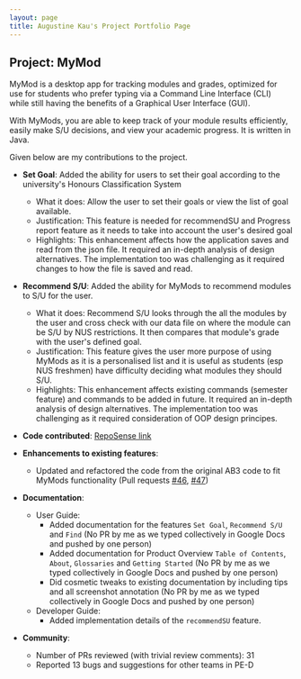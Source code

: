 ```yaml
---
layout: page
title: Augustine Kau's Project Portfolio Page
---
```


## Project: MyMod

MyMod is a desktop app for tracking modules and grades, optimized for use for students who prefer typing via a 
Command Line Interface (CLI) while still having the benefits of a Graphical User Interface (GUI). 

With MyMods, you are able to keep track of your module results efficiently, easily make S/U decisions, 
and view your academic progress.
It is written in Java.

Given below are my contributions to the project.

* **Set Goal**: Added the ability for users to set their goal according to the university's Honours Classification System
  * What it does: Allow the user to set their goals or view the list of goal available.
  * Justification: This feature is needed for recommendSU and Progress report feature as it needs to take into account the user's desired goal
  * Highlights: This enhancement affects how the application saves and read from the json file. It required an in-depth analysis of design alternatives. The implementation too was challenging as it required changes to how the file is saved and read.

* **Recommend S/U**: Added the ability for MyMods to recommend modules to S/U for the user.
  * What it does: Recommend S/U looks through the all the modules by the user and cross check with our data file on where the module can be S/U by NUS restrictions. It then compares that module's grade with the user's defined goal. 
  * Justification: This feature gives the user more purpose of using MyMods as it is a personalised list and it is useful as students (esp NUS freshmen) have difficulty deciding what modules they should S/U.
  * Highlights: This enhancement affects existing commands (semester feature) and commands to be added in future. It required an in-depth analysis of design alternatives. The implementation too was challenging as it required consideration of OOP design principes.
  
 * **Code contributed**: [RepoSense link](https://nus-cs2103-ay2021s1.github.io/tp-dashboard/#breakdown=true&search=&sort=groupTitle&sortWithin=title&since=2020-08-14&timeframe=commit&mergegroup=&groupSelect=groupByRepos&checkedFileTypes=docs~functional-code~test-code~other&tabOpen=true&tabType=authorship&tabAuthor=augustinekau&tabRepo=AY2021S1-CS2103T-T17-1%2Ftp%5Bmaster%5D&authorshipIsMergeGroup=false&authorshipFileTypes=docs~functional-code~test-code)
 
* **Enhancements to existing features**: 
    * Updated and refactored the code from the original AB3 code to fit MyMods functionality (Pull requests [\#46](https://github.com/AY2021S1-CS2103T-T17-1/tp/pull/46), [\#47](https://github.com/AY2021S1-CS2103T-T17-1/tp/pull/47))
    
* **Documentation**:
  * User Guide:
    * Added documentation for the features `Set Goal`, `Recommend S/U` and `Find` (No PR by me as we typed collectively in Google Docs and pushed by one person)
    * Added documentation for Product Overview `Table of Contents`, `About`, `Glossaries` and `Getting Started` (No PR by me as we typed collectively in Google Docs and pushed by one person)
    * Did cosmetic tweaks to existing documentation by including tips and all screenshot annotation (No PR by me as we typed collectively in Google Docs and pushed by one person) 
  * Developer Guide:
    * Added implementation details of the `recommendSU` feature.
    
* **Community**:
  * Number of PRs reviewed (with trivial review comments): 31
  * Reported 13 bugs and suggestions for other teams in PE-D 
